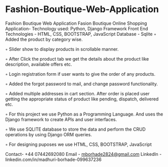 # Fashion-Boutique-Web-Application
Fashion Boutique Web Application
Fasion Boutique Online Shopping Application- 
Technology used: Python, Django Framework 
Front End Technologies - HTML, CSS, BOOTSTRAP, JavaScript
Database - Sqlite
◦ Added the product by category wise.

◦ Slider show to display products in scrollable manner.

◦ After Click the product tab we get the details about the product like description, available offers etc.

◦ Login registration form if user wants to give the order of any products.

◦ Added the forgot password to mail, and change password functionality.

◦ Added multiple addresses in cart section. After order is placed user getting the appropriate status of product like pending, dispatch, delivered etc.

◦ For this project we use Python as a Programming Language. And uses the Django framework to create APIs and user interfaces.

◦ We use SQLITE database to store the data and perform the CRUD operations by using Django ORM queries.

◦ For designing puposes we use HTML, CSS, BOOTSTRAP, JavaScript

Contact- +44 07442692080
Email - mborhade2824@gmail.com
LinkedIn - linkedin.com/in/madhuri-borhade-099637236
